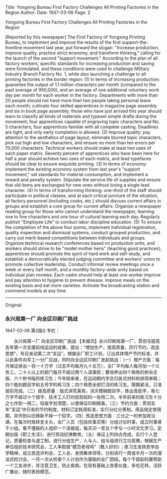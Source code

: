 Title: Yongxing Bureau First Factory Challenges All Printing Factories in the Region
Author:
Date: 1947-03-06
Page: 2

Yongxing Bureau First Factory
Challenges All Printing Factories in the Region

[Reported by this newspaper] The First Factory of Yongxing Printing Bureau, to implement and improve the results of the first support-the-frontline movement last year, put forward the slogan: "Increase production, improve quality, practice strict economy, and transform thinking," calling for the launch of the second "support movement." According to the plan of all factory workers, specific standards for increasing production and saving were formulated, and these conditions were used to challenge Military Industry Branch Factory No. 1, while also launching a challenge to all printing factories in the border region: (1) In terms of increasing production: guarantee the output of 1.1 million characters per month (compared to the past average of 950,000), and an average of one additional voluntary work day per month for each worker in the factory. Departments with more than 20 people should not have more than two people taking personal leave each month; cultivate four skilled apprentices in magazine page assembly and six in book page assembly; those who have just arrived this year should learn to classify all kinds of materials and typeset simple drafts during the movement; four apprentices capable of engraving topic characters and No. 5 characters; four apprentices familiar with all complete casting. Deadlines are tight, and only early completion is allowed. (2) Improve quality: pay attention to the aesthetics of page layout, eliminate blurred topic characters, pick out high and low characters, and ensure no more than ten errors per 70,000 characters. Technical workers should make at least two uses of each paper matrix. Seventy percent of apprentices who have been here for half a year should achieve two uses of each matrix, and lead typefaces should be clear to ensure exquisite printing. (3) In terms of economy: implement the existing economy system from last year's "support movement," set standards for material consumption, and implement a reward and penalty system. Stipulate the service life of supplies and ensure that old items are exchanged for new ones without losing a single lead character. (4) In terms of transforming thinking: one-third of the staff should participate in political classes, and at each critical juncture of the situation, all factory personnel (including cooks, etc.) should discuss current affairs in groups and establish a core group for current affairs. Organize a newspaper reading group for those who cannot understand the newspaper, learning one to five characters and one hour of cultural learning each day. Regularly publish "Employee Life" to conduct labor discipline education. (5) To ensure the completion of the above four points, implement individual registration, quality inspection and dismissal systems, conduct grouped production, and carry out merit-based competitions between individuals and groups. Organize technical research conferences based on production units, and workers should strive to be "model mother hens" (teaching good practices); apprentices should promote the spirit of hard work and self-study, and establish a democratically elected judging committee and workers' union to promote collective leadership. Conduct informal review meetings once a week or every half month, and a monthly factory-wide unity based on individual plan reviews. Each cadre should help at least one worker improve and pay attention to hygiene to prevent disease. Improve meals on the existing basis and eat more varieties. Activate the broadcasting station and commend models at any time.



<hr /> 

Original: 


### 永兴局第一厂  向全区印刷厂挑战

1947-03-06
第2版()
专栏：

　　永兴局第一厂
    向全区印刷厂挑战
    【本报讯】永兴印刷局第一厂，贯彻与提高去年第一次支援前线运动的成果，提出：“增加生产，提高质量，厉行节约，改造思想”，号召发动第二次“支运”。根据全厂职工计划，订出具体增产节约标准，并以此条件向军工一分厂应战，同时向全边区印刷厂发起挑战：（一）增产方面：每月保证排出一百一十万字（过去平均每月九十五万），全厂平均每人每月加一个义务工。二十人以上的部门每月不超过两个人请事假；要培养出四个熟练的拚杂志版、六个拚书版的练习生；今年刚来者，在运动期内学会归各式材料和排简单稿；四个能刻题目字和五号字的练习生；四个熟悉全部打浇的练习生。限期紧活，只准提前完成。（二）提高质量：版式讲究美观，消灭模糊题目字，拣出高低字，每七万字不超过十个错字，技术工人打的纸型起码一张用二次。半年前来的练习生十分之七作到一用二，铅版字划清楚，以便保证印刷精美。（三）节约方面：贯彻去年“支运”中已有的节约制度，材料订定耗用标准，实行分红分黑制。用品规定使用期，并作到以旧换新不掉一个铅字。（四）改造思想方面：三分之一的参加政治课，在每次时局转变关头，全厂人员（包括炊事员等）分组讨论时事，成立时事骨干小组。看不懂报的人组织一个读报组，每天识一至五个字与一小时文化学习。定期出版《职工生活》，进行劳动纪律教育。（五）保证上列四点完成，实行个人登记，质量检查与退工制，进行分组生产，人与人、组与组进行立功竞赛。根据生产单位组织技术研究会，工人争取做“模范老母鸡”（教人好的）；练习生发扬苦学自学精神，成立民选评判会、工人会，发扬集体领导。分别进行一周或半月一次的漫谈式检讨会，一月一次从检查个人计划作为基础的全厂团结。每个干部起码要帮助一个工友进步，并注意卫生，防止疾病。在现有基础上改善伙食，多吃花样。活跃广播台，随时表扬模范。
